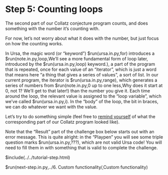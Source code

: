 # Step 5: Counting loops

The second part of our Collatz conjecture program counts, and does something with the number it’s counting with.

For now, let’s not worry about what it does with the number, but just focus on how the counting works.

In Ursa, the magic word (or “keyword”) $run(ursa.in.py,for) introduces a $run(note.in.py,loop,We’ll see a more fundamental form of loop later\, introduced by the $run(ursa.in.py,loop) keyword.), a part of the program that is repeated, once for each value of an “iterator”, which is just a word that means here “a thing that gives a series of values”, a sort of list. In our current program, the iterator is $run(ursa.in.py,range), which generates a series of numbers from $run(note.in.py,0 up to one less,Why does it start at 0, not 1? We’ll get to that later!) than the number you give it. Each time around the loop, the relevant value is assigned to the “loop variable”, which we’ve called $run(ursa.in.py,i). In the “body” of the loop, the bit in braces, we can do whatever we want with the value.

Let’s try to do something simple (feel free to [remind yourself](<../../1. Let's learn Ursa/>) of what the corresponding part of our Collatz program looked like).

Note that the “Result” part of the challenge box below starts out with an error message. This is quite alright: in the “Playpen” you will see some triple question marks $run(ursa.in.py,???), which are not valid Ursa code! You will need to fill them in with something that is valid to complete the challenge.

$include(../../tutorial-step.html)

$run(next-step.in.py,../6. Custom functionality/,Custom functionality)
<script src="/tutorial.bundle.js"></script>